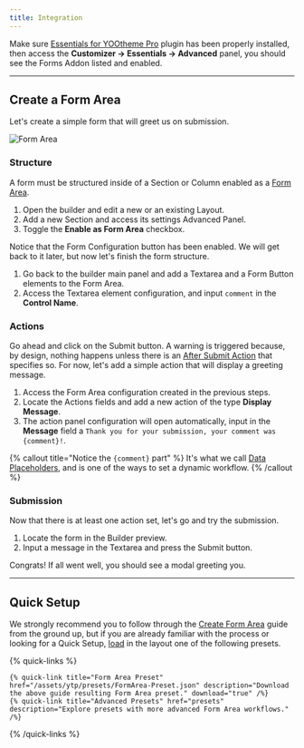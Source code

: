 ```yaml
---
title: Integration
---
```


Make sure [Essentials for YOOtheme Pro](../) plugin has been properly installed, then access the **Customizer -> Essentials -> Advanced** panel, you should see the Forms Addon listed and enabled.

---

## Create a Form Area

Let's create a simple form that will greet us on submission.

![Form Area](/assets/ytp/forms/formarea-integration.webp)

### Structure

A form must be structured inside of a Section or Column enabled as a [Form Area](form-area).

1. Open the builder and edit a new or an existing Layout.
1. Add a new Section and access its settings Advanced Panel.
1. Toggle the **Enable as Form Area** checkbox.

Notice that the Form Configuration button has been enabled. We will get back to it later, but now let's finish the form structure.

1. Go back to the builder main panel and add a Textarea and a Form Button elements to the Form Area.
1. Access the Textarea element configuration, and input `comment` in the **Control Name**.

### Actions

Go ahead and click on the Submit button. A warning is triggered because, by design, nothing happens unless there is an [After Submit Action](actions) that specifies so. For now, let's add a simple action that will display a greeting message.

1. Access the Form Area configuration created in the previous steps.
1. Locate the Actions fields and add a new action of the type **Display Message**.
1. The action panel configuration will open automatically, input in the **Message** field a `Thank you for your submission, your comment was {comment}!`.

{% callout title="Notice the `{comment}` part" %}
It's what we call [Data Placeholders](dynamic#data-placeholders), and is one of the ways to set a dynamic workflow.
{% /callout %}

### Submission

Now that there is at least one action set, let's go and try the submission.

1. Locate the form in the Builder preview.
1. Input a message in the Textarea and press the Submit button.

Congrats! If all went well, you should see a modal greeting you.

---

## Quick Setup

We strongly recommend you to follow through the [Create Form Area](#create-a-form-area) guide from the ground up, but if you are already familiar with the process or looking for a Quick Setup, [load](https://yootheme.com/support/yootheme-pro/joomla/layout-library#download-and-upload-layouts) in the layout one of the following presets.

{% quick-links %}

    {% quick-link title="Form Area Preset" href="/assets/ytp/presets/FormArea-Preset.json" description="Download the above guide resulting Form Area preset." download="true" /%}
    {% quick-link title="Advanced Presets" href="presets" description="Explore presets with more advanced Form Area workflows." /%}

{% /quick-links %}
